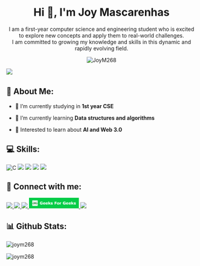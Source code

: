 <h1 align="center">Hi 👋, I'm Joy Mascarenhas</h1>
<p align = "center">I am a first-year computer science and engineering student who is excited to explore new concepts and apply them to real-world challenges.<br>
  I am committed to growing my knowledge and skills in this dynamic and rapidly evolving field.
</p>

<p align = "center"> 
  <img src="https://komarev.com/ghpvc/?username=JoyM268&label=Profile%20views&color=blue&style=for-the-badge" alt="JoyM268" /> 
</p>

<img src = "https://user-images.githubusercontent.com/74038190/241765440-80728820-e06b-4f96-9c9e-9df46f0cc0a5.gif"/>

<h2>🙂 About Me:</h2>

- 🔭 I’m currently  studying in **1st year CSE**

- 🌱 I’m currently learning **Data structures and algorithms**

- 💬 Interested to learn about **AI and Web 3.0**

<p>
<h2>💻 Skills:</h2>
<p>
 <img src="https://img.shields.io/badge/C-00599C?style=for-the-badge&logo=c&logoColor=white" alt="C"/>
 <img src="https://img.shields.io/badge/C%2B%2B-00599C?style=for-the-badge&logo=c%2B%2B&logoColor=white" />
 <img src="https://img.shields.io/badge/HTML5-E34F26?style=for-the-badge&logo=html5&logoColor=white" />
 <img src="https://img.shields.io/badge/CSS3-1572B6?style=for-the-badge&logo=css3&logoColor=white" />
 <img src="https://img.shields.io/badge/Linux-FCC624?style=for-the-badge&logo=linux&logoColor=black" />
</p>
</p>
 
<h2>📱 Connect with me:</h2>
<p>
 <a href="mailto:joymascarenhas268@gmail.com" target="blank">
  <img src="https://img.shields.io/badge/Gmail-D14836?style=for-the-badge&logo=gmail&logoColor=white"/>
 </a>
 <a href="https://linkedin.com/in/joy-mascarenhas" target="blank">
  <img src="https://img.shields.io/badge/LinkedIn-0077B5?style=for-the-badge&logo=linkedin&logoColor=white"/>
 </a>
 <a href="https://instagram.com/joym.7489" target="blank">
  <img src="https://img.shields.io/badge/Instagram-E4405F?style=for-the-badge&logo=instagram&logoColor=white"/>
 </a>
 <a href="https://bit.ly/geeksforgeeks-joymascarenhas" target="blank">
  <img src="https://github.com/JoyM268/JoyM268/blob/main/Icons/GFG%20Icon.png" width = "132"/>
 </a>
 <a href="https://www.hackerrank.com/JoyM268" target="blank">
  <img src="https://img.shields.io/badge/-Hackerrank-2EC866?style=for-the-badge&logo=HackerRank&logoColor=white"/>
 </a>
</p> 

<h2>📊 Github Stats:</h2>
<p>
  <p><img align="center" src="https://github-readme-stats.vercel.app/api/top-langs?username=joym268&show_icons=true&locale=en&layout=compact" alt="joym268" /></p>
  <p><img align="center" src="https://github-readme-streak-stats.herokuapp.com/?user=joym268&" alt="joym268" /></p>
</p>
